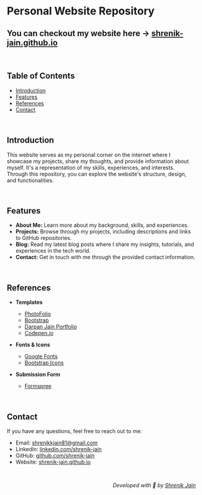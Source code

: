 # Personal Website Repository


## You can checkout my website here &rarr; [shrenik-jain.github.io](https://shrenik-jain.github.io/)

<br>

## Table of Contents

- [Introduction](#introduction)
- [Features](#features)
- [References](#references)
- [Contact](#contact)

<br>

## Introduction

This website serves as my personal corner on the internet where I showcase my projects, share my thoughts, and provide information about myself. It's a representation of my skills, experiences, and interests. Through this repository, you can explore the website's structure, design, and functionalities.

<br>

## Features

- **About Me:** Learn more about my background, skills, and experiences.
- **Projects:** Browse through my projects, including descriptions and links to GitHub repositories.
- **Blog:** Read my latest blog posts where I share my insights, tutorials, and experiences in the tech world.
- **Contact:** Get in touch with me through the provided contact information.

<br>

## References

- **Templates**
    - [PhotoFolio](https://bootstrapmade.com/photofolio-bootstrap-photography-website-template/)
    - [Bootstrap](https://getbootstrap.com)
    - [Darpan Jain Portfolio](https://darpan-jain.github.io/)
    - [Codepen.io](https://codepen.io/aecend/pen/WbONyK)

- **Fonts & Icons**
    - [Google Fonts](https://fonts.google.com/)
    - [Bootstrap Icons](https://icons.getbootstrap.com/)

- **Submission Form**
    - [Formspree](https://formspree.io/)

<br>

## Contact

If you have any questions, feel free to reach out to me:

- Email: [shrenikkjain81@gmail.com](shrenikkjain81@gmail.com)
- LinkedIn: [linkedin.com/shrenik-jain](https://www.linkedin.com/in/shrenik-jain-664bb9170/)
- GitHub: [github.com/shrenik-jain](https://github.com/shrenik-jain)
- Website: [shrenik-jain.github.io](https://shrenik-jain.github.io/)

<br>
<p align="right" ><i> Developed with 🧡 by <a href="https://shrenik-jain.github.io/">Shrenik Jain </i></a></p>